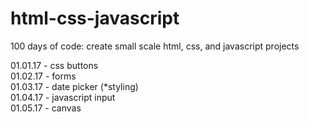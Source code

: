 # html-css-javascript
100 days of code: create small scale html, css, and javascript projects

01.01.17 - css buttons  
01.02.17 - forms  
01.03.17 - date picker (*styling)  
01.04.17 - javascript input   
01.05.17 - canvas       



